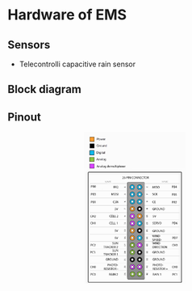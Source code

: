 Hardware of EMS
===============

Sensors
-------------------

* Telecontrolli capacitive rain sensor


Block diagram
--------------


Pinout
----------------
<p align="center">
<img src="https://github.com/Ewlbo/Environmental-Monitoring-System/blob/master/Hardware/pinout.png" width="40%">
</p>